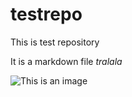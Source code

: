 # testrepo

This is test repository

It is a markdown file *tralala*

![This is an image](https://myoctocat.com/assets/images/base-octocat.svg)
